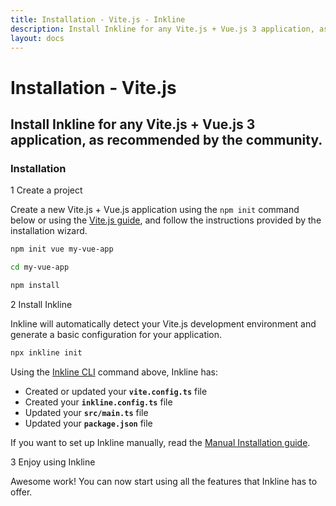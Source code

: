 ```yaml
---
title: Installation - Vite.js - Inkline
description: Install Inkline for any Vite.js + Vue.js 3 application, as recommended by the community.
layout: docs
---
```


# Installation - Vite.js
## Install Inkline for any Vite.js + Vue.js 3 application, as recommended by the community.

### Installation

<div class="install-step _margin-top:2">
<div class="install-step-title"><span class="install-step-number">1</span> Create a project</div> 

Create a new Vite.js + Vue.js application using the `npm init` command below or using the [Vite.js guide](https://vitejs.dev/guide/), and follow the instructions provided by the installation wizard.

~~~bash
npm init vue my-vue-app

cd my-vue-app

npm install
~~~

</div>
<div class="install-step">
<div class="install-step-title"><span class="install-step-number">2</span> Install Inkline</div> 

Inkline will automatically detect your Vite.js development environment and generate a basic configuration for your application.

~~~bash
npx inkline init
~~~

Using the [Inkline CLI](https://github.com/inkline/cli) command above, Inkline has:
- Created or updated your **`vite.config.ts`** file
- Created your **`inkline.config.ts`** file
- Updated your **`src/main.ts`** file
- Updated your **`package.json`** file

If you want to set up Inkline manually, read the [Manual Installation guide](/docs/installation/manual).

</div>
<div class="install-step">
<div class="install-step-title"><span class="install-step-number">3</span> Enjoy using Inkline</div> 

Awesome work! You can now start using all the features that Inkline has to offer.
</div>
